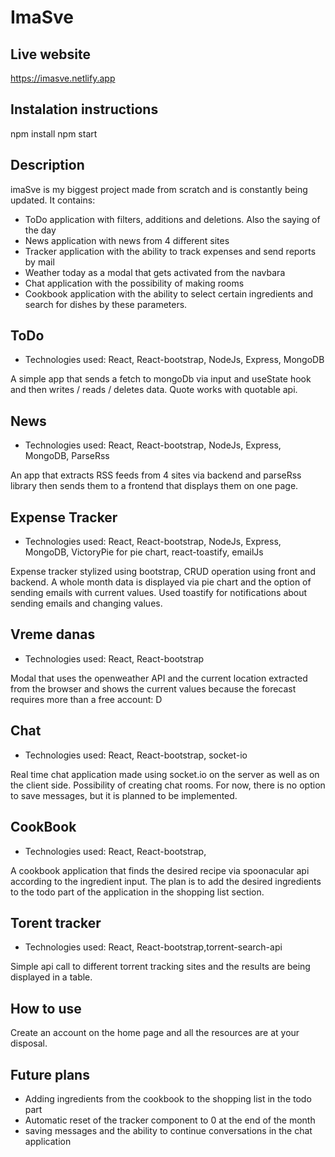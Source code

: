 

# ImaSve

## Live website 

https://imasve.netlify.app

## Instalation instructions 

npm install
npm start

## Description

imaSve is my biggest project made from scratch and is constantly being updated. It contains:

- ToDo application with filters, additions and deletions. Also the saying of the day
- News application with news from 4 different sites
- Tracker application with the ability to track expenses and send reports by mail
- Weather today as a modal that gets activated from the navbara
- Chat application with the possibility of making rooms
- Cookbook application with the ability to select certain ingredients and search for dishes by these parameters.

## ToDo

- Technologies used: React, React-bootstrap, NodeJs, Express, MongoDB

A simple app that sends a fetch to mongoDb via input and useState hook and then writes / reads / deletes data. Quote works with quotable api.

## News

- Technologies used: React, React-bootstrap, NodeJs, Express, MongoDB, ParseRss

An app that extracts RSS feeds from 4 sites via backend and parseRss library then sends them to a frontend that displays them on one page.

## Expense Tracker

- Technologies used: React, React-bootstrap, NodeJs, Express, MongoDB, VictoryPie for pie chart, react-toastify, emailJs

Expense tracker stylized using bootstrap, CRUD operation using front and backend. A whole month data is displayed via pie chart and the option of sending emails with current values. Used toastify for notifications about sending emails and changing values.

## Vreme danas

- Technologies used: React, React-bootstrap

Modal that uses the openweather API and the current location extracted from the browser and shows the current values because the forecast requires more than a free account: D

## Chat
- Technologies used: React, React-bootstrap, socket-io

Real time chat application made using socket.io on the server as well as on the client side. Possibility of creating chat rooms. For now, there is no option to save messages, but it is planned to be implemented.

## CookBook

- Technologies used: React, React-bootstrap,

A cookbook application that finds the desired recipe via spoonacular api according to the ingredient input. The plan is to add the desired ingredients to the todo part of the application in the shopping list section.

## Torent tracker

- Technologies used: React, React-bootstrap,torrent-search-api

Simple api call to different torrent tracking sites and the results are being displayed in a table.

## How to use

Create an account on the home page and all the resources are at your disposal.

## Future plans

- Adding ingredients from the cookbook to the shopping list in the todo part
- Automatic reset of the tracker component to 0 at the end of the month
- saving messages and the ability to continue conversations in the chat application
